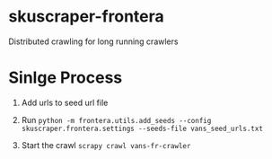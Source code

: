 # skuscraper-frontera
Distributed crawling for long running crawlers

# Sinlge Process

1) Add urls to seed url file

2) Run `python -m frontera.utils.add_seeds --config skuscraper.frontera.settings --seeds-file vans_seed_urls.txt`

3) Start the crawl `scrapy crawl vans-fr-crawler`
